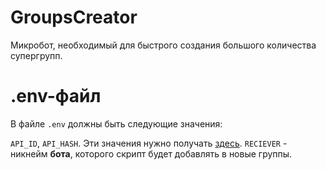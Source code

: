 # GroupsCreator

Микробот, необходимый для быстрого создания большого количества супергрупп.

# .env-файл

В файле `.env` должны быть следующие значения: 

`API_ID`, `API_HASH`. Эти значения нужно получать [здесь](https://my.telegram.org).
`RECIEVER` - никнейм **бота**, которого скрипт будет добавлять в новые группы.

